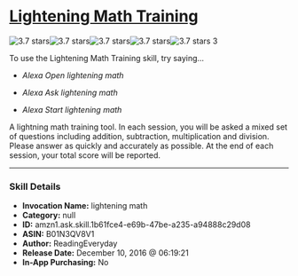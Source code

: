# [Lightening Math Training](http://alexa.amazon.com/#skills/amzn1.ask.skill.1b61fce4-e69b-47be-a235-a94888c29d08)
![3.7 stars](../../images/ic_star_black_18dp_1x.png)![3.7 stars](../../images/ic_star_black_18dp_1x.png)![3.7 stars](../../images/ic_star_black_18dp_1x.png)![3.7 stars](../../images/ic_star_half_black_18dp_1x.png)![3.7 stars](../../images/ic_star_border_black_18dp_1x.png) 3

To use the Lightening Math Training skill, try saying...

* *Alexa Open lightening math*

* *Alexa Ask lightening math*

* *Alexa Start lightening math*

A lightning math training tool. In each session, you will be asked a mixed set of questions including addition, subtraction, multiplication and division. Please answer as quickly and accurately as possible. At the end of each session, your total score will be reported.

***

### Skill Details

* **Invocation Name:** lightening math
* **Category:** null
* **ID:** amzn1.ask.skill.1b61fce4-e69b-47be-a235-a94888c29d08
* **ASIN:** B01N3QV8V1
* **Author:** ReadingEveryday
* **Release Date:** December 10, 2016 @ 06:19:21
* **In-App Purchasing:** No
